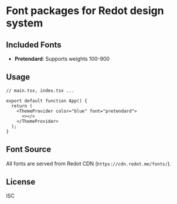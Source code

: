 # Font packages for Redot design system

## Included Fonts

- **Pretendard**: Supports weights 100-900

## Usage

```tsx
// main.tsx, index.tsx ...

export default function App() {
  return (
    <ThemeProvider color="blue" font="pretendard">
      <></>
    </ThemeProvider>
  );
}
```

## Font Source

All fonts are served from Redot CDN (`https://cdn.redot.me/fonts/`).

## License

ISC
